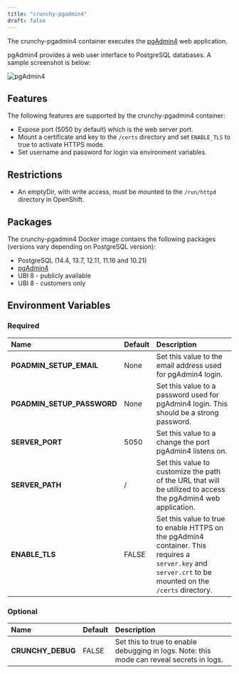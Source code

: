 ```yaml
---
title: "crunchy-pgadmin4"
draft: false
---
```


The crunchy-pgadmin4 container executes the [pgAdmin4](https://www.pgadmin.org/) web application.

pgAdmin4 provides a web user interface to PostgreSQL databases.  A
sample screenshot is below:

![pgAdmin4](../pgadmin4-screenshot.png)

## Features

The following features are supported by the crunchy-pgadmin4 container:

 * Expose port (5050 by default) which is the web server port.
 * Mount a certificate and key to the `/certs` directory and set `ENABLE_TLS` to true to activate HTTPS mode.
 * Set username and password for login via environment variables.

## Restrictions

 * An emptyDir, with write access, must be mounted to the `/run/httpd` directory in OpenShift.

## Packages

The crunchy-pgadmin4 Docker image contains the following packages (versions vary depending on PostgreSQL version):

* PostgreSQL (14.4, 13.7, 12.11, 11.16 and 10.21)
* [pgAdmin4](https://www.pgadmin.org/)
* UBI 8 - publicly available
* UBI 8 - customers only

## Environment Variables

### Required
**Name**|**Default**|**Description**
:-----|:-----|:-----
**PGADMIN_SETUP_EMAIL**|None|Set this value to the email address used for pgAdmin4 login.
**PGADMIN_SETUP_PASSWORD**|None|Set this value to a password used for pgAdmin4 login. This should be a strong password.
**SERVER_PORT**|5050|Set this value to a change the port pgAdmin4 listens on.
**SERVER_PATH**|/|Set this value to customize the path of the URL that will be utilized to access the pgAdmin4 web application.
**ENABLE_TLS**|FALSE|Set this value to true to enable HTTPS on the pgAdmin4 container. This requires a `server.key` and `server.crt` to be mounted on the `/certs` directory.

### Optional
**Name**|**Default**|**Description**
:-----|:-----|:-----
**CRUNCHY_DEBUG**|FALSE|Set this to true to enable debugging in logs. Note: this mode can reveal secrets in logs.

